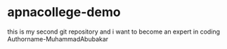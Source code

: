 # apnacollege-demo
this is my second git repository and i want to become an expert in coding
<br>
Authorname-MuhammadAbubakar
